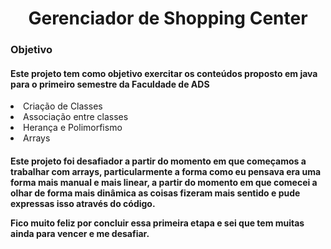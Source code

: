 <h1 align="center">Gerenciador de Shopping Center</h1>

<h3>Objetivo</h3>

<h4>Este projeto tem como objetivo exercitar os conteúdos proposto em java para o primeiro semestre da Faculdade de ADS</h4>
<li>Criação de Classes</li>
<li>Associação entre classes</li>
<li>Herança e Polimorfismo</li>
<li>Arrays</li>

<h4> Este projeto foi desafiador a partir do momento em que começamos a trabalhar com arrays, particularmente a forma como eu pensava era uma forma mais manual e mais linear, a partir do momento em que comecei a olhar de forma mais dinâmica as coisas fizeram mais sentido e pude expressas isso através do código.
<p>Fico muito feliz por concluir essa primeira etapa e sei que tem muitas ainda para vencer e me desafiar. </h4>